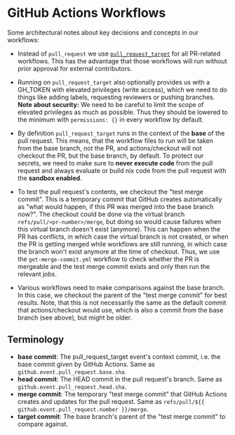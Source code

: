 # GitHub Actions Workflows

Some architectural notes about key decisions and concepts in our workflows:

- Instead of `pull_request` we use [`pull_request_target`](https://docs.github.com/actions/writing-workflows/choosing-when-your-workflow-runs/events-that-trigger-workflows#pull_request_target) for all PR-related workflows. This has the advantage that those workflows will run without prior approval for external contributors.

- Running on `pull_request_target` also optionally provides us with a GH_TOKEN with elevated privileges (write access), which we need to do things like adding labels, requesting reviewers or pushing branches. **Note about security:** We need to be careful to limit the scope of elevated privileges as much as possible. Thus they should be lowered to the minimum with `permissions: {}` in every workflow by default.

- By definition `pull_request_target` runs in the context of the **base** of the pull request. This means, that the workflow files to run will be taken from the base branch, not the PR, and actions/checkout will not checkout the PR, but the base branch, by default. To protect our secrets, we need to make sure to **never execute code** from the pull request and always evaluate or build nix code from the pull request with the **sandbox enabled**.

- To test the pull request's contents, we checkout the "test merge commit". This is a temporary commit that GitHub creates automatically as "what would happen, if this PR was merged into the base branch now?". The checkout could be done via the virtual branch `refs/pull/<pr-number>/merge`, but doing so would cause failures when this virtual branch doesn't exist (anymore). This can happen when the PR has conflicts, in which case the virtual branch is not created, or when the PR is getting merged while workflows are still running, in which case the branch won't exist anymore at the time of checkout. Thus, we use the `get-merge-commit.yml` workflow to check whether the PR is mergeable and the test merge commit exists and only then run the relevant jobs.

- Various workflows need to make comparisons against the base branch. In this case, we checkout the parent of the "test merge commit" for best results. Note, that this is not necessarily the same as the default commit that actions/checkout would use, which is also a commit from the base branch (see above), but might be older.

## Terminology

- **base commit**: The pull_request_target event's context commit, i.e. the base commit given by GitHub Actions. Same as `github.event.pull_request.base.sha`.
- **head commit**: The HEAD commit in the pull request's branch. Same as `github.event.pull_request.head.sha`.
- **merge commit**: The temporary "test merge commit" that GitHub Actions creates and updates for the pull request. Same as `refs/pull/${{ github.event.pull_request.number }}/merge`.
- **target commit**: The base branch's parent of the "test merge commit" to compare against.
